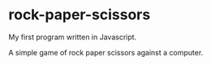 # rock-paper-scissors

My first program written in Javascript.

A simple game of rock paper scissors against a computer.